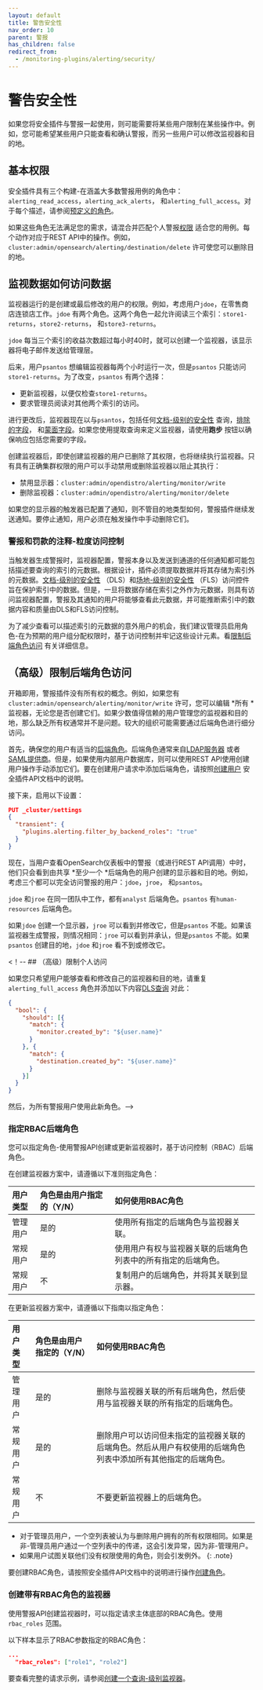 ```yaml
---
layout: default
title: 警告安全性
nav_order: 10
parent: 警报
has_children: false
redirect_from:
  - /monitoring-plugins/alerting/security/
---
```


# 警告安全性

如果您将安全插件与警报一起使用，则可能需要将某些用户限制在某些操作中。例如，您可能希望某些用户只能查看和确认警报，而另一些用户可以修改监视器和目的地。


## 基本权限

安全插件具有三个构建-在涵盖大多数警报用例的角色中：`alerting_read_access`，`alerting_ack_alerts`， 和`alerting_full_access`。对于每个描述，请参阅[预定义的角色]({{site.url}}{{site.baseurl}}/security/access-control/users-roles#predefined-roles)。

如果这些角色无法满足您的需求，请混合并匹配个人警报[权限]({{site.url}}{{site.baseurl}}/security/access-control/permissions/) 适合您的用例。每个动作对应于REST API中的操作。例如，`cluster:admin/opensearch/alerting/destination/delete` 许可使您可以删除目的地。


## 监视数据如何访问数据

监视器运行的是创建或最后修改的用户的权限。例如，考虑用户`jdoe`，在零售商店连锁店工作。`jdoe` 有两个角色。这两个角色一起允许阅读三个索引：`store1-returns`，`store2-returns`， 和`store3-returns`。

`jdoe` 每当三个索引的收益次数超过每小时40时，就可以创建一个监视器，该显示器将电子邮件发送给管理层。

后来，用户`psantos` 想编辑监视器每两个小时运行一次，但是`psantos` 只能访问`store1-returns`。为了改变，`psantos` 有两个选择：

- 更新监视器，以便仅检查`store1-returns`。
- 要求管理员阅读对其他两个索引的访问。

进行更改后，监视器现在以与`psantos`，包括任何[文档-级别的安全性]({{site.url}}{{site.baseurl}}/security/access-control/document-level-security/) 查询，[排除的字段]({{site.url}}{{site.baseurl}}/security/access-control/field-level-security/)， 和[蒙面字段]({{site.url}}{{site.baseurl}}/security/access-control/field-masking/)。如果您使用提取查询来定义监视器，请使用**跑步** 按钮以确保响应包括您需要的字段。

创建监视器后，即使创建监视器的用户已删除了其权限，也将继续执行监视器。只有具有正确集群权限的用户可以手动禁用或删除监视器以阻止其执行：

- 禁用显示器：`cluster:admin/opendistro/alerting/monitor/write`
- 删除监视器：`cluster:admin/opendistro/alerting/monitor/delete`

如果您的显示器的触发器已配置了通知，则不管目的地类型如何，警报插件继续发送通知。要停止通知，用户必须在触发操作中手动删除它们。

### 警报和罚款的注释-粒度访问控制

当触发器生成警报时，监视器配置，警报本身以及发送到通道的任何通知都可能包括描述要查询的索引的元数据。根据设计，插件必须提取数据并将其存储为索引外的元数据。[文档-级别的安全性]({{site.url}}{{site.baseurl}}/security/access-control/document-level-security) （DLS）和[场地-级别的安全性]({{site.url}}{{site.baseurl}}/security/access-control/field-level-security) （FLS）访问控件旨在保护索引中的数据。但是，一旦将数据存储在索引之外作为元数据，则具有访问监视器配置，警报及其通知的用户将能够查看此元数据，并可能推断索引中的数据内容和质量由DLS和FLS访问控制。

为了减少查看可以描述索引的元数据的意外用户的机会，我们建议管理员启用角色-在为预期的用户组分配权限时，基于访问控制并牢记这些设计元素。看[限制后端角色访问](#advanced-limit-access-by-backend-role) 有关详细信息。

## （高级）限制后端角色访问

开箱即用，警报插件没有所有权的概念。例如，如果您有`cluster:admin/opensearch/alerting/monitor/write` 许可，您可以编辑 *所有 *监视器，无论您是否创建它们。如果少数值得信赖的用户管理您的监视器和目的地，那么缺乏所有权通常并不是问题。较大的组织可能需要通过后端角色进行细分访问。

首先，确保您的用户有适当的[后端角色]({{site.url}}{{site.baseurl}}/security/access-control/index/)。后端角色通常来自[LDAP服务器]({{site.url}}{{site.baseurl}}/security/configuration/ldap/) 或者[SAML提供商]({{site.url}}{{site.baseurl}}/security/configuration/saml/)。但是，如果使用内部用户数据库，则可以使用REST API使用创建用户操作手动添加它们。要在创建用户请求中添加后端角色，请按照[创建用户]({{site.url}}{{site.baseurl}}/security/access-control/api#create-user) 安全插件API文档中的说明。

接下来，启用以下设置：

```json
PUT _cluster/settings
{
  "transient": {
    "plugins.alerting.filter_by_backend_roles": "true"
  }
}
```

现在，当用户查看OpenSearch仪表板中的警报（或进行REST API调用）中时，他们只会看到由共享 *至少一个 *后端角色的用户创建的显示器和目的地。例如，考虑三个都可以完全访问警报的用户：`jdoe`，`jroe`， 和`psantos`。

`jdoe` 和`jroe` 在同一团队中工作，都有`analyst` 后端角色。`psantos` 有`human-resources` 后端角色。

如果`jdoe` 创建一个显示器，`jroe` 可以看到并修改它，但是`psantos` 不能。如果该监视器生成警报，则情况相同：`jroe` 可以看到并承认，但是`psantos` 不能。如果`psantos` 创建目的地，`jdoe` 和`jroe` 看不到或修改它。

<！-- ## （高级）限制个人访问

如果您只希望用户能够查看和修改自己的监视器和目的地，请重复`alerting_full_access` 角色并添加以下内容[DLS查询]({{site.url}}{{site.baseurl}}/security/access-control/document-level-security/) 对此：

```json
{
  "bool": {
    "should": [{
      "match": {
        "monitor.created_by": "${user.name}"
      }
    }, {
      "match": {
        "destination.created_by": "${user.name}"
      }
    }]
  }
}
```

然后，为所有警报用户使用此新角色。-->

### 指定RBAC后端角色

您可以指定角色-使用警报API创建或更新监视器时，基于访问控制（RBAC）后端角色。

在创建监视器方案中，请遵循以下准则指定角色：

用户类型| 角色是由用户指定的（Y/N）| 如何使用RBAC角色
:--- | :--- | :---
管理用户| 是的| 使用所有指定的后端角色与监视器关联。
常规用户| 是的| 使用用户有权与监视器关联的后端角色列表中的所有指定的后端角色。
常规用户| 不| 复制用户的后端角色，并将其关联到显示器。

在更新监视器方案中，请遵循以下指南以指定角色：

用户类型| 角色是由用户指定的（Y/N）| 如何使用RBAC角色
:--- | :--- | :---
管理用户| 是的| 删除与监视器关联的所有后端角色，然后使用与监视器关联的所有指定的后端角色。
常规用户| 是的| 删除用户可以访问但未指定的监视器关联的后端角色。然后从用户有权使用的后端角色列表中添加所有其他指定的后端角色。
常规用户| 不| 不要更新监视器上的后端角色。

- 对于管理员用户，一个空列表被认为与删除用户拥有的所有权限相同。如果是非-管理员用户通过一个空列表中的传递，这会引发异常，因为非-管理用户。
- 如果用户试图关联他们没有权限使用的角色，则会引发例外。
{: .note}

要创建RBAC角色，请按照安全插件API文档中的说明进行操作[创建角色]({{site.url}}{{site.baseurl}}/security/access-control/api#create-role)。
### 创建带有RBAC角色的监视器

使用警报API创建监视器时，可以指定请求主体底部的RBAC角色。使用`rbac_roles` 范围。

以下样本显示了RBAC参数指定的RBAC角色：

```json
... 
  "rbac_roles": ["role1", "role2"]
```

要查看完整的请求示例，请参阅[创建一个查询-级别监视器]({{site.url}}{{site.baseurl}}/observing-your-data/alerting/api/#create-a-query-level-monitor)。


